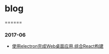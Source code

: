 # blog
======

### 2017-06
- [使用electron完成Web桌面应用,组合React构建](https://github.com/Grifree/blog/issues/1)
